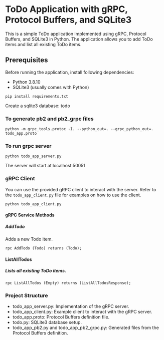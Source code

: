 # ToDo Application with gRPC, Protocol Buffers, and SQLite3

This is a simple ToDo application implemented using gRPC, Protocol Buffers, and SQLite3 in Python. The application allows you to add ToDo items and list all existing ToDo items.

## Prerequisites

Before running the application, install following dependencies:

- Python 3.8.10
- SQLite3 (usually comes with Python)

`pip install requirements.txt`

Create a sqlite3 database: todo

### To generate pb2 and pb2_grpc files

`python -m grpc_tools.protoc -I. --python_out=. --grpc_python_out=. todo_app.proto`

### To run grpc server

`python todo_app_server.py`

The server will start at localhost:50051

### gRPC Client

You can use the provided gRPC client to interact with the server. Refer to the `todo_app_client.py` file for examples on how to use the client.

`python todo_app_client.py`

#### gRPC Service Methods

##### AddTodo

Adds a new Todo item.

`rpc AddTodo (Todo) returns (Todo);`

#### ListAllTodos

##### Lists all existing ToDo items.

`rpc ListAllTodos (Empty) returns (ListAllTodosResponse);`

### Project Structure

- todo_app_server.py: Implementation of the gRPC server.
- todo_app_client.py: Example client to interact with the gRPC server.
- todo_app.proto: Protocol Buffers definition file.
- todo.py: SQLite3 database setup.
- todo_app_pb2.py and todo_app_pb2_grpc.py: Generated files from the Protocol Buffers definition.
